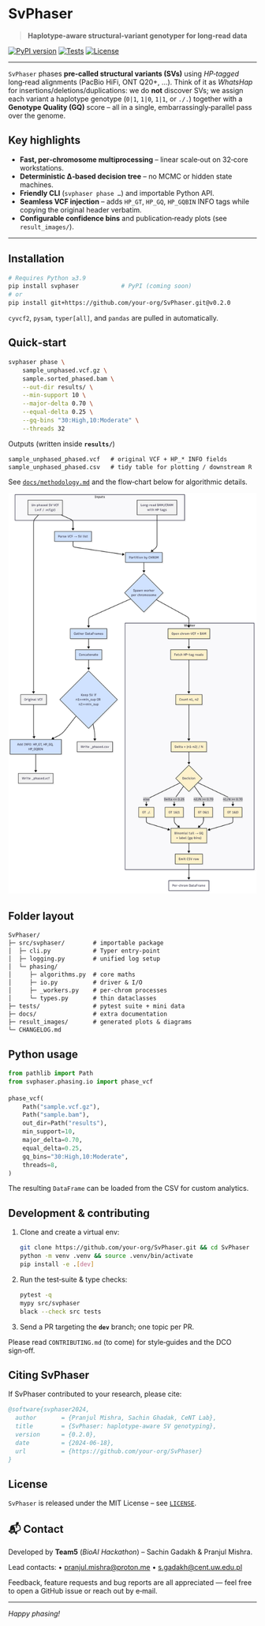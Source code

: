 # SvPhaser

> **Haplotype‑aware structural‑variant genotyper for long‑read data**

[![PyPI version](https://img.shields.io/pypi/v/svphaser.svg?logo=pypi)](https://pypi.org/project/svphaser)
[![Tests](https://img.shields.io/github/actions/workflow/status/your‑org/SvPhaser/ci.yml?label=ci)](https://github.com/your‑org/SvPhaser/actions)
[![License](https://img.shields.io/github/license/your‑org/SvPhaser.svg)](LICENSE)

---

`SvPhaser` phases **pre‑called structural variants (SVs)** using *HP‑tagged* long‑read alignments (PacBio HiFi, ONT Q20+, …).  Think of it as *WhatsHap* for insertions/deletions/duplications: we do **not** discover SVs; we assign each variant a haplotype genotype (`0|1`, `1|0`, `1|1`, or `./.`) together with a **Genotype Quality (GQ)** score – all in a single, embarrassingly‑parallel pass over the genome.

## Key highlights

* **Fast, per‑chromosome multiprocessing** – linear scale‑out on 32‑core workstations.
* **Deterministic Δ‑based decision tree** – no MCMC or hidden state machines.
* **Friendly CLI** (`svphaser phase …`) and importable Python API.
* **Seamless VCF injection** – adds `HP_GT`, `HP_GQ`, `HP_GQBIN` INFO tags while copying the original header verbatim.
* **Configurable confidence bins** and publication‑ready plots (see `result_images/`).

---

## Installation

```bash
# Requires Python ≥3.9
pip install svphaser            # PyPI (coming soon)
# or
pip install git+https://github.com/your‑org/SvPhaser.git@v0.2.0
```

`cyvcf2`, `pysam`, `typer[all]`, and `pandas` are pulled in automatically.

## Quick‑start

```bash
svphaser phase \
    sample_unphased.vcf.gz \
    sample.sorted_phased.bam \
    --out-dir results/ \
    --min-support 10 \
    --major-delta 0.70 \
    --equal-delta 0.25 \
    --gq-bins "30:High,10:Moderate" \
    --threads 32
```

Outputs (written inside **`results/`**)

```
sample_unphased_phased.vcf   # original VCF + HP_* INFO fields
sample_unphased_phased.csv   # tidy table for plotting / downstream R
```

See [`docs/methodology.md`](docs/Methodology.md) and the flow‑chart below for algorithmic details.

![SvPhaser methodology](docs/result_images/methodology_diagram.png)

## Folder layout

```
SvPhaser/
├─ src/svphaser/        # importable package
│  ├─ cli.py            # Typer entry‑point
│  ├─ logging.py        # unified log setup
│  └─ phasing/
│     ├─ algorithms.py  # core maths
│     ├─ io.py          # driver & I/O
│     ├─ _workers.py    # per‑chrom processes
│     └─ types.py       # thin dataclasses
├─ tests/               # pytest suite + mini data
├─ docs/                # extra documentation
├─ result_images/       # generated plots & diagrams
└─ CHANGELOG.md
```

## Python usage

```python
from pathlib import Path
from svphaser.phasing.io import phase_vcf

phase_vcf(
    Path("sample.vcf.gz"),
    Path("sample.bam"),
    out_dir=Path("results"),
    min_support=10,
    major_delta=0.70,
    equal_delta=0.25,
    gq_bins="30:High,10:Moderate",
    threads=8,
)
```

The resulting `DataFrame` can be loaded from the CSV for custom analytics.




## Development & contributing

1. Clone and create a virtual env:

   ```bash
   git clone https://github.com/your‑org/SvPhaser.git && cd SvPhaser
   python -m venv .venv && source .venv/bin/activate
   pip install -e .[dev]
   ```
2. Run the test‑suite & type checks:

   ```bash
   pytest -q
   mypy src/svphaser
   black --check src tests
   ```
3. Send a PR targeting the **`dev`** branch; one topic per PR.

Please read `CONTRIBUTING.md` (to come) for style‑guides and the DCO sign‑off.

## Citing SvPhaser

If SvPhaser contributed to your research, please cite:

```bibtex
@software{svphaser2024,
  author       = {Pranjul Mishra, Sachin Ghadak, CeNT Lab},
  title        = {SvPhaser: haplotype‑aware SV genotyping},
  version      = {0.2.0},
  date         = {2024-06-18},
  url          = {https://github.com/your‑org/SvPhaser}
}
```




## License
`SvPhaser` is released under the MIT License – see [`LICENSE`](LICENSE).





## 📬 Contact

Developed by **Team5** (*BioAI Hackathon*) – Sachin Gadakh & Pranjul Mishra.

Lead contacts:
• [pranjul.mishra@proton.me](mailto:pranjul.mishra@proton.me)
• [s.gadakh@cent.uw.edu.pl](mailto:s.gadakh@cent.uw.edu.pl)

Feedback, feature requests and bug reports are all appreciated — feel free to open a GitHub issue or reach out by e‑mail.

---

*Happy phasing!*



